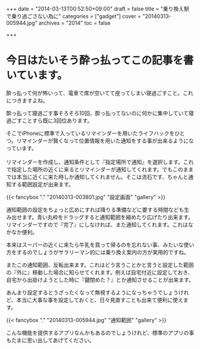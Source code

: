 +++
date = "2014-03-13T00:52:50+09:00"
draft = false
title = "乗り換え駅で乗り過ごさない為に"
categories = ["gadget"]
cover = "20140313-005944.jpg"
archives = "2014"
toc = false

+++


# 今日はたいそう酔っ払ってこの記事を書いています。

酔っ払って何が怖いって、電車で席が空いてて座ってしまい寝過ごすこと。これにつきますよね。

酔っ払って寝過ごす事そろそろ10回、酔っ払ってないのに何かに集中していて寝過ごすことすら既に3回位あります。

そこでiPhoneに標準で入っているリマインダーを用いたライフハックをひとつ。リマインダーが賢くなって位置情報を用いた通知をする事が出来るようになっています。
<br /><br />
リマインダーを作成し、通知条件として『指定場所で通知』を選択します。これで指定した場所の近くに来るとリマインダーが通知してくれます。でもこのままでは本当に近くに来た時しか通知してくれません。そこは流石です、ちゃんと通知する範囲設定が出来ます。

{{< fancybox "." "20140313-003801.jpg" "設定画面" "gallery" >}}


通知範囲の設定をちょっと広めにすれば降りる準備などに要する時間なども生み出せます。青い丸枠をドラッグすると通知範囲を縮めたり広げたり出来ます。リマインダーですので『完了』にしなければ、また通知してくれます。これはなかなか便利。

本来はスーパーの近くに来たら牛乳を買って帰るのを忘れない事、みたいな使い方をするのでしょうがサラリーマン的には乗り換え案内の方が実用的ですね。

またこの通知範囲、反転出来ます。これはどう言うことかと言うと設定した範囲の『外に』移動した場合に知らせてくれます。例えば自宅付近に設定しておき、自宅から出掛けようとした時に『鍵閉めた？』とか通知させることが出来ます。

あんまり設定するとうざったくなって無視するようになっちゃうでしょうけれど、本当に大事な事を設定しておくと、日々見直すことも出来て便利に使えます。

{{< fancybox "." "20140313-005944.jpg" "通知範囲" "gallery" >}}


こんな機能を提供するアプリなんかもあるのでしょうけれど、標準のアプリの事もたまに思い出してあげてください。<br /><br />
